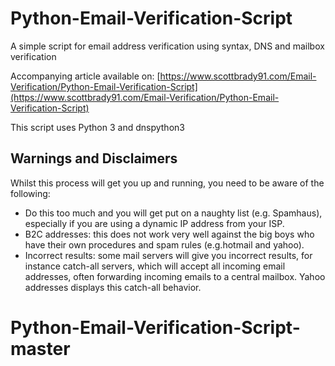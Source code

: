 # Python-Email-Verification-Script
A simple script for email address verification using syntax, DNS and mailbox verification

Accompanying article available on: [https://www.scottbrady91.com/Email-Verification/Python-Email-Verification-Script](https://www.scottbrady91.com/Email-Verification/Python-Email-Verification-Script)

This script uses Python 3 and dnspython3

## Warnings and Disclaimers
Whilst this process will get you up and running, you need to be aware of the following:
- Do this too much and you will get put on a naughty list (e.g. Spamhaus), especially if you are using a dynamic IP address from your ISP.
- B2C addresses: this does not work very well against the big boys who have their own procedures and spam rules (e.g.hotmail and yahoo).
- Incorrect results: some mail servers will give you incorrect results, for instance catch-all servers, which will accept all incoming email addresses, often forwarding incoming emails to a central mailbox. Yahoo addresses displays this catch-all behavior.
# Python-Email-Verification-Script-master
